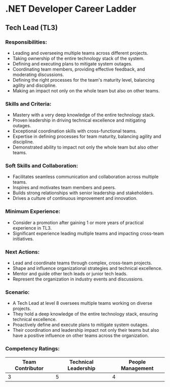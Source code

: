 # .NET Developer Career Ladder

## Tech Lead (TL3)

### Responsibilities:
- Leading and overseeing multiple teams across different projects.
- Taking ownership of the entire technology stack of the system.
- Defining and executing plans to mitigate system outages.
- Coordinating team members, providing effective feedback, and moderating discussions.
- Defining the right processes for the team's maturity level, balancing agility and discipline.
- Making an impact not only on the whole team but also on other teams.

### Skills and Criteria:
- Mastery with a very deep knowledge of the entire technology stack.
- Proven leadership in driving technical excellence and mitigating outages.
- Exceptional coordination skills with cross-functional teams.
- Expertise in defining processes for team maturity, balancing agility and discipline.
- Demonstrated ability to impact not only the whole team but also other teams.

### Soft Skills and Collaboration:
- Facilitates seamless communication and collaboration across multiple teams.
- Inspires and motivates team members and peers.
- Builds strong relationships with senior leadership and stakeholders.
- Drives a culture of continuous improvement and innovation.

### Minimum Experience:
- Consider a promotion after gaining 1 or more years of practical experience in TL3.
- Significant experience leading multiple teams and impacting cross-team initiatives.

### Next Actions:
- Lead and coordinate teams through complex, cross-team projects.
- Shape and influence organizational strategies and technical excellence.
- Mentor and guide other tech leads or junior tech leads.
- Represent the organization in industry events and discussions.

### Scenario:
- A Tech Lead at level 8 oversees multiple teams working on diverse projects.
- They hold a deep knowledge of the entire technology stack, ensuring technical excellence.
- Proactively define and execute plans to mitigate system outages.
- Their coordination and leadership impact not only their teams but also have a positive influence on other teams across the organization.

### Competency Ratings:
| Team Contributor | Technical Leadership | People Management |
| ---------------- | -------------------- | ----------------- |
|         3        |          5           |         4         |